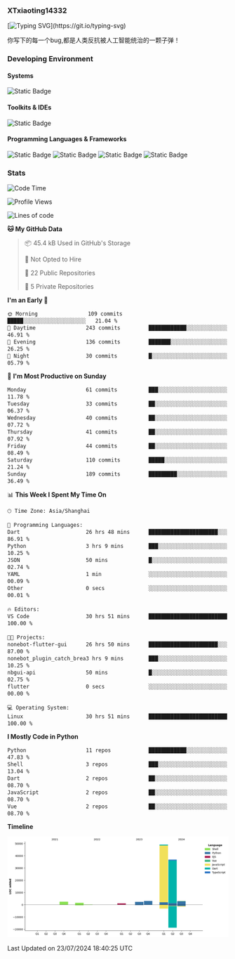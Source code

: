 ### XTxiaoting14332

[![Typing SVG](https://readme-typing-svg.herokuapp.com?font=JetBrians+Mono&pause=1000&random=false&width=435&lines=Hello+World!)](https://git.io/typing-svg)

你写下的每一个bug,都是人类反抗被人工智能统治的一颗子弹！

### Developing Environment

#### Systems

![Static Badge](https://img.shields.io/badge/Ubuntu-%20?style=flat-square&logo=ubuntu&logoColor=white&color=E34F26)

#### Toolkits & IDEs

![Static Badge](https://img.shields.io/badge/Visual%20Studio%20Code-%20?style=flat-square&logo=visualstudiocode&logoColor=white&color=blue)

#### Programming Languages & Frameworks

![Static Badge](https://img.shields.io/badge/Dart-%20?style=flat-square&logo=dart&logoColor=white&color=0175C2)
![Static Badge](https://img.shields.io/badge/Flutter-%20?style=flat-square&logo=flutter&logoColor=white&color=02569B)
![Static Badge](https://img.shields.io/badge/Python-%20?style=flat-square&logo=python&logoColor=white&color=E7A781)
![Static Badge](https://img.shields.io/badge/Bash%20Shell-%20?style=flat-square&logo=shell&logoColor=white&color=49D868)

### Stats

<!--START_SECTION:waka-->
![Code Time](http://img.shields.io/badge/Code%20Time-82%20hrs%2044%20mins-blue)

![Profile Views](http://img.shields.io/badge/Profile%20Views-0-blue)

![Lines of code](https://img.shields.io/badge/From%20Hello%20World%20I%27ve%20Written-99.2%20thousand%20lines%20of%20code-blue)

**🐱 My GitHub Data** 

> 📦 45.4 kB Used in GitHub's Storage 
 > 
> 🚫 Not Opted to Hire
 > 
> 📜 22 Public Repositories 
 > 
> 🔑 5 Private Repositories 
 > 
**I'm an Early 🐤** 

```text
🌞 Morning                109 commits         █████░░░░░░░░░░░░░░░░░░░░   21.04 % 
🌆 Daytime                243 commits         ████████████░░░░░░░░░░░░░   46.91 % 
🌃 Evening                136 commits         ███████░░░░░░░░░░░░░░░░░░   26.25 % 
🌙 Night                  30 commits          █░░░░░░░░░░░░░░░░░░░░░░░░   05.79 % 
```
📅 **I'm Most Productive on Sunday** 

```text
Monday                   61 commits          ███░░░░░░░░░░░░░░░░░░░░░░   11.78 % 
Tuesday                  33 commits          ██░░░░░░░░░░░░░░░░░░░░░░░   06.37 % 
Wednesday                40 commits          ██░░░░░░░░░░░░░░░░░░░░░░░   07.72 % 
Thursday                 41 commits          ██░░░░░░░░░░░░░░░░░░░░░░░   07.92 % 
Friday                   44 commits          ██░░░░░░░░░░░░░░░░░░░░░░░   08.49 % 
Saturday                 110 commits         █████░░░░░░░░░░░░░░░░░░░░   21.24 % 
Sunday                   189 commits         █████████░░░░░░░░░░░░░░░░   36.49 % 
```


📊 **This Week I Spent My Time On** 

```text
🕑︎ Time Zone: Asia/Shanghai

💬 Programming Languages: 
Dart                     26 hrs 48 mins      ██████████████████████░░░   86.91 % 
Python                   3 hrs 9 mins        ███░░░░░░░░░░░░░░░░░░░░░░   10.25 % 
JSON                     50 mins             █░░░░░░░░░░░░░░░░░░░░░░░░   02.74 % 
YAML                     1 min               ░░░░░░░░░░░░░░░░░░░░░░░░░   00.09 % 
Other                    0 secs              ░░░░░░░░░░░░░░░░░░░░░░░░░   00.01 % 

🔥 Editors: 
VS Code                  30 hrs 51 mins      █████████████████████████   100.00 % 

🐱‍💻 Projects: 
nonebot-flutter-gui      26 hrs 50 mins      ██████████████████████░░░   87.00 % 
nonebot_plugin_catch_brea3 hrs 9 mins        ███░░░░░░░░░░░░░░░░░░░░░░   10.25 % 
nbgui-api                50 mins             █░░░░░░░░░░░░░░░░░░░░░░░░   02.75 % 
flutter                  0 secs              ░░░░░░░░░░░░░░░░░░░░░░░░░   00.00 % 

💻 Operating System: 
Linux                    30 hrs 51 mins      █████████████████████████   100.00 % 
```

**I Mostly Code in Python** 

```text
Python                   11 repos            ████████████░░░░░░░░░░░░░   47.83 % 
Shell                    3 repos             ███░░░░░░░░░░░░░░░░░░░░░░   13.04 % 
Dart                     2 repos             ██░░░░░░░░░░░░░░░░░░░░░░░   08.70 % 
JavaScript               2 repos             ██░░░░░░░░░░░░░░░░░░░░░░░   08.70 % 
Vue                      2 repos             ██░░░░░░░░░░░░░░░░░░░░░░░   08.70 % 
```



**Timeline**

![Lines of Code chart](https://raw.githubusercontent.com/XTxiaoting14332/XTxiaoting14332/main/assets/bar_graph.png)


 Last Updated on 23/07/2024 18:40:25 UTC
<!--END_SECTION:waka-->